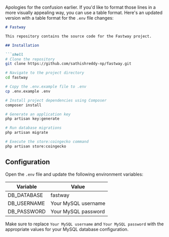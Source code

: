 Apologies for the confusion earlier. If you'd like to format those lines in a more visually appealing way, you can use a table format. Here's an updated version with a table format for the `.env` file changes:

```markdown
# Fastway

This repository contains the source code for the Fastway project.

## Installation

```shell
# Clone the repository
git clone https://github.com/sathishreddy-np/fastway.git

# Navigate to the project directory
cd fastway

# Copy the .env.example file to .env
cp .env.example .env

# Install project dependencies using Composer
composer install

# Generate an application key
php artisan key:generate

# Run database migrations
php artisan migrate

# Execute the store:coingecko command
php artisan store:coingecko
```

## Configuration

Open the `.env` file and update the following environment variables:

| Variable        | Value                   |
|-----------------|-------------------------|
| DB_DATABASE     | fastway                 |
| DB_USERNAME     | Your MySQL username     |
| DB_PASSWORD     | Your MySQL password     |

Make sure to replace `Your MySQL username` and `Your MySQL password` with the appropriate values for your MySQL database configuration.
